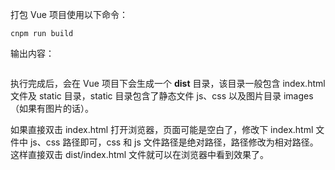 打包 Vue 项目使用以下命令：

```
cnpm run build
```

输出内容：

```

```

执行完成后，会在 Vue 项目下会生成一个 **dist** 目录，该目录一般包含 index.html 文件及 static 目录，static 目录包含了静态文件 js、css 以及图片目录 images（如果有图片的话）。

如果直接双击 index.html 打开浏览器，页面可能是空白了，修改下 index.html 文件中 js、css 路径即可，css 和 js 文件路径是绝对路径，路径修改为相对路径。这样直接双击 dist/index.html 文件就可以在浏览器中看到效果了。

